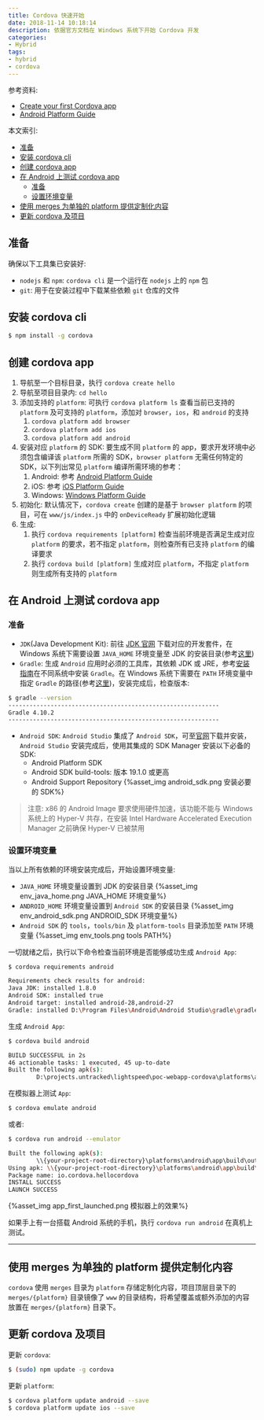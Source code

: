 ```yaml
---
title: Cordova 快速开始
date: 2018-11-14 10:18:14
description: 依据官方文档在 Windows 系统下开始 Cordova 开发
categories:
- Hybrid
tags:
- hybrid
- cordova
---
```


参考资料:
- [Create your first Cordova app](https://cordova.apache.org/docs/en/latest/guide/cli/index.html#test-the-app)
- [Android Platform Guide](https://cordova.apache.org/docs/en/8.x/guide/platforms/android/index.html#setting-environment-variables)

本文索引:
- [准备](#%E5%87%86%E5%A4%87)
- [安装 cordova cli](#%E5%AE%89%E8%A3%85-cordova-cli)
- [创建 cordova app](#%E5%88%9B%E5%BB%BA-cordova-app)
- [在 Android 上测试 cordova app](#%E5%9C%A8-android-%E4%B8%8A%E6%B5%8B%E8%AF%95-cordova-app)
    - [准备](#%E5%87%86%E5%A4%87-1)
    - [设置环境变量](#%E8%AE%BE%E7%BD%AE%E7%8E%AF%E5%A2%83%E5%8F%98%E9%87%8F)
- [使用 merges 为单独的 platform 提供定制化内容](#%E4%BD%BF%E7%94%A8-merges-%E4%B8%BA%E5%8D%95%E7%8B%AC%E7%9A%84-platform-%E6%8F%90%E4%BE%9B%E5%AE%9A%E5%88%B6%E5%8C%96%E5%86%85%E5%AE%B9)
- [更新 cordova 及项目](#%E6%9B%B4%E6%96%B0-cordova-%E5%8F%8A%E9%A1%B9%E7%9B%AE)


## 准备
确保以下工具集已安装好:
- `nodejs` 和 `npm`: `cordova cli` 是一个运行在 `nodejs` 上的 `npm` 包
- `git`: 用于在安装过程中下载某些依赖 `git` 仓库的文件

## 安装 cordova cli
```bash
$ npm install -g cordova
```

## 创建 cordova app
1. 导航至一个目标目录，执行 `cordova create hello`
2. 导航至项目目录内: `cd hello`
3. 添加支持的 `platform`: 可执行 `cordova platform ls` 查看当前已支持的 `platform` 及可支持的 `platform`，添加对 `browser`，`ios`，和 `android` 的支持
    1. `cordova platform add browser`
    2. `cordova platform add ios`
    3. `cordova platform add android`
4. 安装对应 `platform` 的 SDK: 要生成不同 `platform` 的 app，要求开发环境中必须包含编译该 `platform` 所需的 SDK，`browser platform` 无需任何特定的 SDK，以下列出常见 `platform` 编译所需环境的参考：
    1. Android: 参考 [Android Platform Guide](https://cordova.apache.org/docs/en/8.x/guide/platforms/android/index.html#requirements-and-support)
    2. iOS: 参考 [iOS Platform Guide](https://cordova.apache.org/docs/en/8.x/guide/platforms/ios/index.html#requirements-and-support)
    3. Windows: [Windows Platform Guide](https://cordova.apache.org/docs/en/8.x/guide/platforms/windows/index.html#requirements-and-support)
5. 初始化: 默认情况下，`cordova create` 创建的是基于 `browser platform` 的项目，可在 `www/js/index.js` 中的 `onDeviceReady` 扩展初始化逻辑
6. 生成: 
    1. 执行 `cordova requirements [platform]` 检查当前环境是否满足生成对应 `platform` 的要求，若不指定 `platform`，则检查所有已支持 `platform` 的编译要求
    2. 执行 `cordova build [platform]` 生成对应 `platform`，不指定 `platform` 则生成所有支持的 `platform` 

## 在 Android 上测试 cordova app
### 准备
- `JDK`(Java Development Kit): 前往 [JDK 官网](https://www.oracle.com/technetwork/java/javase/downloads/jdk8-downloads-2133151.html) 下载对应的开发套件，在 Windows 系统下需要设置 `JAVA_HOME` 环境变量至 JDK 的安装目录(参考[这里](https://cordova.apache.org/docs/en/8.x/guide/platforms/android/index.html#setting-environment-variables))
- `Gradle`: 生成 `Android` 应用时必须的工具库，其依赖 JDK 或 JRE，参考[安装指南](https://gradle.org/install/)在不同系统中安装 `Gradle`。在 Windows 系统下需要在 `PATH` 环境变量中指定 `Gradle` 的路径(参考[这里](https://cordova.apache.org/docs/en/8.x/guide/platforms/android/index.html#setting-environment-variables))，安装完成后，检查版本:
```bash
$ gradle --version
------------------------------------------------------------
Gradle 4.10.2
------------------------------------------------------------
```
- `Android SDK`: `Android Studio` 集成了 `Android SDK`，可至[官网](https://developer.android.com/studio/)下载并安装，`Android Studio` 安装完成后，使用其集成的 SDK Manager 安装以下必备的 SDK:
    - Android Platform SDK
    - Android SDK build-tools: 版本 19.1.0 或更高
    - Android Support Repository
    {%asset_img android_sdk.png 安装必要的 SDK%}

> 注意: x86 的 Android Image 要求使用硬件加速，该功能不能与 Windows 系统上的 Hyper-V 共存，在安装 Intel Hardware Accelerated Execution Manager 之前确保 Hyper-V 已被禁用

### 设置环境变量
当以上所有依赖的环境安装完成后，开始设置环境变量:
- `JAVA_HOME` 环境变量设置到 JDK 的安装目录
    {%asset_img env_java_home.png JAVA_HOME 环境变量%}
- `ANDROID_HOME` 环境变量设置到 `Android SDK` 的安装目录
    {%asset_img env_android_sdk.png ANDROID_SDK 环境变量%}
- `Android SDK` 的 `tools`，`tools/bin` 及 `platform-tools` 目录添加至 `PATH` 环境变量
    {%asset_img env_tools.png tools PATH%}

一切就绪之后，执行以下命令检查当前环境是否能够成功生成 `Android App`: 
```bash
$ cordova requirements android

Requirements check results for android:
Java JDK: installed 1.8.0
Android SDK: installed true
Android target: installed android-28,android-27
Gradle: installed D:\Program Files\Android\Android Studio\gradle\gradle-4.6\bin\gradle
```
生成 `Android App`:
```bash
$ cordova build android

BUILD SUCCESSFUL in 2s
46 actionable tasks: 1 executed, 45 up-to-date
Built the following apk(s):
        D:\projects.untracked\lightspeed\poc-webapp-cordova\platforms\android\app\build\outputs\apk\debug\app-debug.apk
```
在模拟器上测试 `App`:
```bash
$ cordova emulate android
```
或者:
```bash
$ cordova run android --emulator

Built the following apk(s):
        \\{your-project-root-directory}\platforms\android\app\build\outputs\apk\debug\app-debug.apk
Using apk: \\{your-project-root-directory}\platforms\android\app\build\outputs\apk\debug\app-debug.apk
Package name: io.cordova.hellocordova
INSTALL SUCCESS
LAUNCH SUCCESS
```

{%asset_img app_first_launched.png 模拟器上的效果%}

如果手上有一台搭载 Android 系统的手机，执行 `cordova run android` 在真机上测试。
___

## 使用 merges 为单独的 platform 提供定制化内容
`cordova` 使用 `merges` 目录为 `platform` 存储定制化内容，项目顶层目录下的 `merges/{platform}` 目录镜像了 `www` 的目录结构，将希望覆盖或额外添加的内容放置在 `merges/{platform}` 目录下。

## 更新 cordova 及项目
更新 `cordova`:
```bash
$ (sudo) npm update -g cordova
```
更新 `platform`:
```bash
$ cordova platform update android --save
$ cordova platform update ios --save
```
